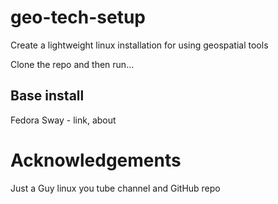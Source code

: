# geo-tech-setup
Create a lightweight linux installation for using geospatial tools


Clone the repo and then run...

## Base install
Fedora Sway - link, about



# Acknowledgements
Just a Guy linux you tube channel and GitHub repo